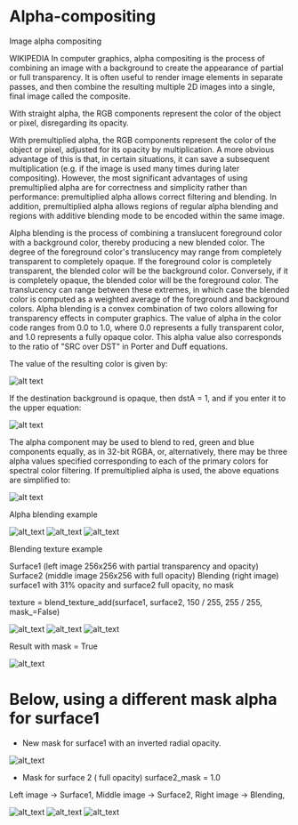 # Alpha-compositing
Image alpha compositing

WIKIPEDIA 
In computer graphics, alpha compositing is the process of combining an image with a background to create the appearance of partial or full transparency. It is often useful to render image elements in separate passes, and then combine the resulting multiple 2D images into a single, final image called the composite.

With straight alpha, the RGB components represent the color of the object or pixel, disregarding its opacity.

With premultiplied alpha, the RGB components represent the color of the object or pixel, adjusted for its opacity by multiplication. A more obvious advantage of this is that, in certain situations, it can save a subsequent multiplication (e.g. if the image is used many times during later compositing). However, the most significant advantages of using premultiplied alpha are for correctness and simplicity rather than performance: premultiplied alpha allows correct filtering and blending. In addition, premultiplied alpha allows regions of regular alpha blending and regions with additive blending mode to be encoded within the same image.

Alpha blending is the process of combining a translucent foreground color with a background color, thereby producing a new blended color. The degree of the foreground color's translucency may range from completely transparent to completely opaque. If the foreground color is completely transparent, the blended color will be the background color. Conversely, if it is completely opaque, the blended color will be the foreground color. The translucency can range between these extremes, in which case the blended color is computed as a weighted average of the foreground and background colors.
Alpha blending is a convex combination of two colors allowing for transparency effects in computer graphics. The value of alpha in the color code ranges from 0.0 to 1.0, where 0.0 represents a fully transparent color, and 1.0 represents a fully opaque color. 
This alpha value also corresponds to the ratio of "SRC over DST" in Porter and Duff equations.

The value of the resulting color is given by:

![alt text](https://github.com/yoyoberenguer/Alpha-compositing/blob/master/equation1.png) 

If the destination background is opaque, then dstA = 1, and if you enter it to the upper equation:

![alt text](https://github.com/yoyoberenguer/Alpha-compositing/blob/master/equation2.png)

The alpha component may be used to blend to red, green and blue components equally, as in 32-bit RGBA, or, alternatively, there may be three alpha values specified corresponding to each of the primary colors for spectral color filtering.
If premultiplied alpha is used, the above equations are simplified to:

![alt text](https://github.com/yoyoberenguer/Alpha-compositing/blob/master/equation3.png)

Alpha blending example

![alt_text](https://github.com/yoyoberenguer/Alpha-compositing/blob/master/Assets/foreground1.png)   ![alt_text](https://github.com/yoyoberenguer/Alpha-compositing/blob/master/Assets/background1.png)  ![alt_text](https://github.com/yoyoberenguer/Alpha-compositing/blob/master/Assets/Blend_Troll.png)



Blending texture example

Surface1 (left image 256x256 with partial transparency and opacity)
Surface2 (middle image 256x256 with full opacity)
Blending (right image) 
surface1 with 31% opacity and surface2 full opacity, no mask

texture = blend_texture_add(surface1, surface2, 150 / 255, 255 / 255, mask_=False)


![alt_text](https://github.com/yoyoberenguer/Alpha-compositing/blob/master/Assets/Asteroid.png)   ![alt_text](https://github.com/yoyoberenguer/Alpha-compositing/blob/master/Assets/Lava.png)   ![alt_text](https://github.com/yoyoberenguer/Alpha-compositing/blob/master/Assets/Blend_no_mask.png)



Result with mask = True

![alt_text](https://github.com/yoyoberenguer/Alpha-compositing/blob/master/Assets/Blend.png)


# Below, using a different mask alpha for surface1 

- New mask for surface1 with an inverted radial opacity.

![alt_text](https://github.com/yoyoberenguer/Alpha-compositing/blob/master/Mask1.png)

- Mask for surface 2 ( full opacity)
surface2_mask = 1.0 

Left image    -> Surface1, 
Middle image  -> Surface2,
Right image   -> Blending,


![alt_text](https://github.com/yoyoberenguer/Alpha-compositing/blob/master/Assets/Egg.png)   ![alt_text](https://github.com/yoyoberenguer/Alpha-compositing/blob/master/Assets/Humpty.jpg)   ![alt_text](https://github.com/yoyoberenguer/Alpha-compositing/blob/master/Assets/Blend_Humpty.png)
